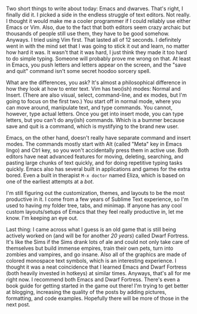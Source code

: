 Two short things to write about today: Emacs and dwarves.  That's right, I finally did it.  I picked a side in the endless struggle of text editors.  Not really.  I thought it would make me a cooler programmer if I could reliably use either Emacs or Vim.  Also, due to the fact that both editors seem crazy archaic but thousands of people still use them, they have to be good somehow.  
Anyways.  I tried using Vim first.  That lasted all of 12 seconds.  I definitely went in with the mind set that I was going to stick it out and learn, no matter how hard it was.  It wasn't that it was hard, I just think they made it too hard to do simple typing.  Someone will probably prove me wrong on that.  At least in Emacs, you push letters and letters appear on the screen, and the "save and quit" command isn't some secret hoodoo sorcery spell.

What are the differences, you ask?  It's almost a philosophical difference in how they look at how to enter text.  Vim has two(ish) modes: Normal and Insert.  (There are also visual, select, command-line, and ex modes, but I'm going to focus on the first two.)  You start off in normal mode, where you can move around, manipulate text, and type commands.  You cannot, however, type actual letters.  Once you get into insert mode, you can type letters, but you can't do any(ish) commands.  Which is a bummer because save and quit is a command, which is mystifying to the brand new user.

Emacs, on the other hand, doesn't really have separate command and insert modes.  The commands mostly start with Alt (called "Meta" key in Emacs lingo) and Ctrl key, so you won't accidentally press them in active use.  Both editors have neat advanced features for moving, deleting, searching, and pasting large chunks of text quickly, and for doing repetitive typing tasks quickly.  Emacs also has several built in applications and games for the extra bored.  Even a built in therapist `M-x doctor` named Eliza, which is based on one of the earliest attempts at a *bot*.

I'm still figuring out the customization, themes, and layouts to be the most productive in it.  I come from a few years of Sublime Text experience, so I'm used to having my folder tree, tabs, and minimap.  If anyone has any cool custom layouts/setups of Emacs that they feel really productive in, let me know.  I'm keeping an eye out.

Last thing: I came across what I guess is an old game that is still being actively worked on (and will be for another *20 years*) called Dwarf Fortress.  It's like the Sims if the Sims drank lots of ale and could not only take care of themselves but build immense empires, train their own pets, turn into zombies and vampires, and go insane.  Also all of the graphics are made of colored monospace text symbols, which is an interesting experience.  I thought it was a neat coincidence that I learned Emacs and Dwarf Fortress (both heavily invested in hotkeys) at similar times.  Anyways, that's all for me right now.  I recommend both Emacs and Dwarf Fortress.  There's even a book guide for getting started in the game out there!  I'm trying to get better at blogging, increasing the quality of the posts by adding pictures, formatting, and code examples.  Hopefully there will be more of those in the next post.